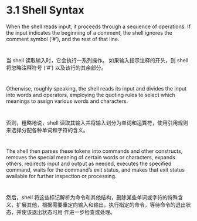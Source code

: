 # 3.1 Shell Syntax
When the shell reads input, it proceeds through a sequence of operations. If the input indicates the beginning of a comment, the shell ignores the comment symbol (‘#’), and the rest of that line.
#
当 shell 读取输入时，它会执行一系列操作。 如果输入指示注释的开头，则 shell 将忽略注释符号 ('#') 以及该行的其余部分。
#

Otherwise, roughly speaking, the shell reads its input and divides the input into words and operators, employing the quoting rules to select which meanings to assign various words and characters.
#
否则，粗略地说，shell 读取其输入并将输入划分为单词和运算符，使用引用规则来选择分配各种单词和字符的含义。
#


The shell then parses these tokens into commands and other constructs, removes the special meaning of certain words or characters, expands others, redirects input and output as needed, executes the specified command, waits for the command’s exit status, and makes that exit status available for further inspection or processing.
#
然后，shell 将这些标记解析为命令和其他结构，删除某些单词或字符的特殊含义，扩展其他，根据需要重定向输入和输出，执行指定的命令，等待命令的退出状态，并使该退出状态可用 作进一步检查或处理。
#